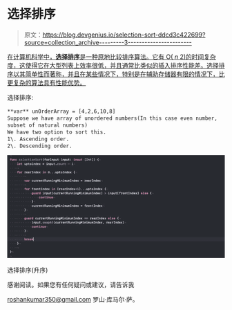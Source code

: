 # 选择排序

> 原文：<https://blog.devgenius.io/selection-sort-ddcd3c422699?source=collection_archive---------3----------------------->

[在计算机科学中，**选择排序**是一种原地比较排序算法。它有 O( *n* 2)的时间复杂度，这使得它在大型列表上效率很低，并且通常比类似的插入排序性能差。选择排序以其简单性而著称，并且在某些情况下，特别是在辅助存储器有限的情况下，比更复杂的算法具有性能优势。](https://en.wikipedia.org/wiki/Selection_sort)

选择排序:

```
**var** unOrderArray = [4,2,6,10,8]
Suppose we have array of unordered numbers(In this case even number, subset of natural numbers)
We have two option to sort this.
1\. Ascending order.
2\. Descending order.
```

![](img/7abeeeaa18eb1398bac9179c5ffbf73e.png)

选择排序(升序)

感谢阅读。如果您有任何疑问或建议，请告诉我

roshankumar350@gmail.com
罗山·库马尔·萨。